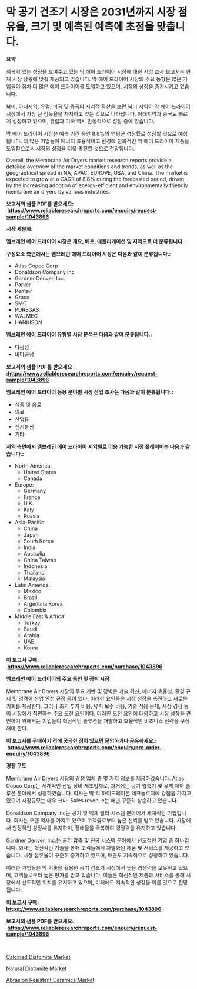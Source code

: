 <p><h1>막 공기 건조기 시장은 2031년까지 시장 점유율, 크기 및 예측된 예측에 초점을 맞춥니다.</h1></p><p><strong>요약</strong></p>
<p><p>회복력 있는 성장을 보여주고 있는 막 에어 드라이어 시장에 대한 시장 조사 보고서는 현재 시장 상황에 맞춰 제공되고 있습니다. 막 에어 드라이어 시장의 주요 동향은 많은 기업들이 점차 더 많은 에어 드라이어를 도입하고 있으며, 시장의 성장을 증가시키고 있습니다. </p><p>북미, 아태지역, 유럽, 미국 및 중국의 지리적 확산을 보면 북미 지역이 막 에어 드라이어 시장에서 가장 큰 점유율을 차지하고 있는 것으로 나타납니다. 아태지역과 중국도 빠르게 성장하고 있으며, 유럽과 미국 역시 안정적으로 성장 중에 있습니다.</p><p>막 에어 드라이어 시장은 예측 기간 동안 8.8%의 연평균 성장률로 성장할 것으로 예상됩니다. 더 많은 기업들이 에너지 효율적이고 환경에 친화적인 막 에어 드라이어 제품을 도입함으로써 시장의 성장을 더욱 촉진할 것으로 전망됩니다.</p><p>Overall, the Membrane Air Dryers market research reports provide a detailed overview of the market conditions and trends, as well as the geographical spread in NA, APAC, EUROPE, USA, and China. The market is expected to grow at a CAGR of 8.8% during the forecasted period, driven by the increasing adoption of energy-efficient and environmentally friendly membrane air dryers by various industries.</p></p>
<p><strong>보고서의 샘플 PDF를 받으세요: &nbsp;<a href="https://www.reliableresearchreports.com/enquiry/request-sample/1043896">https://www.reliableresearchreports.com/enquiry/request-sample/1043896</a></strong></p>
<p><strong>시장 세분화:</strong></p>
<p><strong> 멤브레인 에어 드라이어 시장은 개요, 배포, 애플리케이션 및 지역으로 더 분류됩니다. :</strong></p>
<p><strong>구성요소 측면에서는 멤브레인 에어 드라이어 시장은 다음과 같이 분류됩니다.:</strong></p>
<p><ul><li>Atlas Copco Corp</li><li>Donaldson Company Inc</li><li>Gardner Denver, Inc.</li><li>Parker</li><li>Pentair</li><li>Graco</li><li>SMC</li><li>PUREGAS</li><li>WALMEC</li><li>HANKISON</li></ul></p>
<p><strong> 멤브레인 에어 드라이어 유형별 시장 분석은 다음과 같이 분류됩니다.:</strong></p>
<p><ul><li>다공성</li><li>비다공성</li></ul></p>
<p><strong>보고서의 샘플 PDF를 받으세요 :<a href="https://www.reliableresearchreports.com/enquiry/request-sample/1043896">https://www.reliableresearchreports.com/enquiry/request-sample/1043896</a></strong></p>
<p><strong> 멤브레인 에어 드라이어 응용 분야별 시장 산업 조사는 다음과 같이 분류됩니다.:</strong></p>
<p><ul><li>식품 및 음료</li><li>의료</li><li>산업용</li><li>전기통신</li><li>기타</li></ul></p>
<p><strong>지역 측면에서 멤브레인 에어 드라이어 지역별로 이용 가능한 시장 플레이어는 다음과 같습니다.:</strong></p>
<p><ul>
    <li>
        North America:
        <ul>
            <li>United States</li>
            <li>Canada</li>
        </ul>
    </li>
    <li>
        Europe:
        <ul>
            <li>Germany</li>
            <li>France</li>
            <li>U.K.</li>
            <li>Italy</li>
            <li>Russia</li>
        </ul>
    </li>
    <li>
        Asia-Pacific:
        <ul>
            <li>China</li>
            <li>Japan</li>
            <li>South Korea</li>
            <li>India</li>
            <li>Australia</li>
            <li>China Taiwan</li>
            <li>Indonesia</li>
            <li>Thailand</li>
            <li>Malaysia</li>
        </ul>
    </li>
    <li>
        Latin America:
        <ul>
            <li>Mexico</li>
            <li>Brazil</li>
            <li>Argentina Korea</li>
            <li>Colombia</li>
        </ul>
    </li>
    <li>
        Middle East & Africa:
        <ul>
            <li>Turkey</li>
            <li>Saudi</li>
            <li>Arabia</li>
            <li>UAE</li>
            <li>Korea</li>
        </ul>
    </li>
    </ul></p>
<p><strong>이 보고서 구매: &nbsp;<a href="https://www.reliableresearchreports.com/purchase/1043896">https://www.reliableresearchreports.com/purchase/1043896</a></strong></p>
<p><strong>멤브레인 에어 드라이어의 주요 동인 및 장벽 시장</strong></p>
<p><p>Membrane Air Dryers 시장의 주요 기반 및 장벽은 기술 혁신, 에너지 효율성, 환경 규제 및 엄격한 산업 안전 규정 등이 있다. 이러한 요인들은 시장 성장을 촉진하고 새로운 기회를 제공한다. 그러나 초기 투자 비용, 유지 보수 비용, 기술 적응 문제, 시장 경쟁 등이 시장에서 직면하는 주요 도전 요인이다. 이러한 도전 요인에 대응하고 시장 성장을 견인하기 위해서는 기업들이 혁신적인 솔루션을 개발하고 효율적인 비즈니스 전략을 구상해야 한다.</p></p>
<p><strong>이 보고서를 구매하기 전에 궁금한 점이 있으면 문의하거나 공유하세요.: &nbsp;<a href="https://www.reliableresearchreports.com/enquiry/pre-order-enquiry/1043896">https://www.reliableresearchreports.com/enquiry/pre-order-enquiry/1043896</a></strong></p>
<p><strong>경쟁 구도</strong></p>
<p><p>Membrane Air Dryers 시장의 경쟁 업체 중 몇 가지 정보를 제공하겠습니다. Atlas Copco Corp는 세계적인 산업 장비 제조업체로, 과거에는 공기 압축기 및 유체 제어 솔루션 분야에서 성장하였습니다. 회사는 막 킥 하이드레이션 테크놀로지에 강점을 가지고 있으며 시장규모는 매우 크다. Sales revenue는 매년 꾸준히 상승하고 있습니다.</p><p>Donaldson Company Inc는 공기 및 액체 필터 시스템 분야에서 세계적인 기업입니다. 회사는 오랜 역사를 가지고 있으며 고객들로부터 높은 신뢰를 받고 있습니다. 시장에서 안정적인 성장세를 유지하며, 장애물을 극복하여 경쟁력을 유지하고 있습니다.</p><p>Gardner Denver, Inc.는 공기 압축 및 진공 시스템 분야에서 선도적인 기업 중 하나입니다. 회사는 혁신적인 기술을 통해 고객들에게 차별화된 제품 및 서비스를 제공하고 있습니다. 시장 점유율이 꾸준히 증가하고 있으며, 매출도 지속적으로 성장하고 있습니다.</p><p>이러한 기업들은 막 기술을 활용한 공기 건조기 시장에서 높은 경쟁력을 보유하고 있으며, 고객들로부터 높은 평가를 받고 있습니다. 이들은 혁신적인 제품과 서비스를 통해 시장에서 선도적인 위치를 유지하고 있으며, 미래에도 지속적인 성장을 이룰 것으로 전망됩니다.</p></p>
<p><strong>이 보고서 구매: &nbsp; <a href="https://www.reliableresearchreports.com/purchase/1043896">https://www.reliableresearchreports.com/purchase/1043896</a></strong></p>
<p><strong>보고서의 샘플 PDF를 받으세요: &nbsp;<a href="https://www.reliableresearchreports.com/enquiry/request-sample/1043896">https://www.reliableresearchreports.com/enquiry/request-sample/1043896</a></strong><strong></strong></p>
<p>&nbsp;</p>
<p><p><a href="https://github.com/Hazelklievgspy6vdcsmu106w/Market-Research-Report-List-1/blob/main/calcined-diatomite-market.md">Calcined Diatomite Market</a></p><p><a href="https://github.com/lubmix/Market-Research-Report-List-1/blob/main/natural-diatomite-market.md">Natural Diatomite Market</a></p><p><a href="https://github.com/ChiragRp1/Market-Research-Report-List-3/blob/main/abrasion-resistant-ceramics-market.md">Abrasion Resistant Ceramics Market</a></p></p>